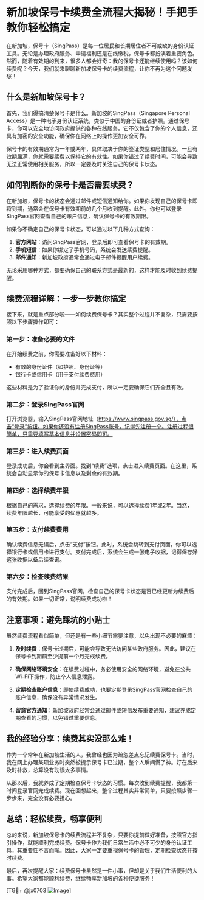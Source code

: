 # 新加坡保号卡续费全流程大揭秘！手把手教你轻松搞定

在新加坡，保号卡（SingPass）是每一位居民和长期居住者不可或缺的身份认证工具。无论是办理政府服务、申请福利还是在线缴税，保号卡都扮演着重要角色。然而，随着有效期的到来，很多人都会好奇：我的保号卡还能继续使用吗？该如何续费呢？今天，我们就来聊聊新加坡保号卡的续费流程，让你不再为这个问题发愁！

## 什么是新加坡保号卡？

首先，我们得搞清楚保号卡是什么。新加坡的SingPass（Singapore Personal Access）是一种电子身份认证系统，类似于中国的身份证或者护照。通过保号卡，你可以安全地访问政府提供的各种在线服务。它不仅包含了你的个人信息，还具有加密的安全功能，确保你在网络上的操作更加安全可靠。

保号卡的有效期通常为一年或两年，具体取决于你的签证类型和居住情况。一旦有效期届满，你就需要续费以保持它的有效性。如果你错过了续费时间，可能会导致无法正常使用相关服务，所以一定要及时关注自己的保号卡状态。

## 如何判断你的保号卡是否需要续费？

在新加坡，保号卡的状态会通过邮件或短信通知给你。如果你发现自己的保号卡即将到期，通常会在保号卡有效期前的几个月收到提醒。此外，你也可以登录SingPass官网查看自己的账户信息，确认保号卡的有效期限。

如果你不确定自己的保号卡状态，可以通过以下几种方式查询：

1. **官方网站**：访问SingPass官网，登录后即可查看保号卡的有效期。
2. **手机短信**：如果你绑定了手机号码，系统会发送续费提醒。
3. **邮件通知**：新加坡政府通常会通过电子邮件提醒用户续费。

无论采用哪种方式，都要确保自己的联系方式是最新的，这样才能及时收到续费提醒。

## 续费流程详解：一步一步教你搞定

接下来，就是重点部分啦——如何续费保号卡？其实整个过程并不复杂，只需要按照以下步骤操作即可：

### 第一步：准备必要的文件

在开始续费之前，你需要准备好以下材料：
- 有效的身份证件（如护照、身份证等）
- 银行卡或信用卡（用于支付续费费用）

这些材料是为了验证你的身份并完成支付，所以一定要确保它们齐全且有效。

### 第二步：登录SingPass官网

打开浏览器，输入SingPass官网地址（https://www.singpass.gov.sg/），点击“登录”按钮。如果你还没有注册SingPass账号，记得先注册一个。注册过程很简单，只需要填写基本信息并设置密码即可。

### 第三步：进入续费页面

登录成功后，你会看到主界面。找到“续费”选项，点击进入续费页面。在这里，系统会自动显示你的保号卡信息以及剩余的有效期。

### 第四步：选择续费年限

根据自己的需求，选择续费的年限。一般来说，可以选择续费1年或2年。当然，续费年限越长，可能享受的优惠就越多。

### 第五步：支付续费费用

确认续费信息无误后，点击“支付”按钮。此时，系统会跳转到支付页面，你可以选择银行卡或信用卡进行支付。支付完成后，系统会生成一张电子收据，记得保存好这张收据以备后续查询。

### 第六步：检查续费结果

支付完成后，回到SingPass官网，检查自己的保号卡状态是否已经更新为续费后的有效期。如果一切正常，说明续费成功啦！

## 注意事项：避免踩坑的小贴士

虽然续费流程看似简单，但还是有一些小细节需要注意，以免出现不必要的麻烦：

1. **及时续费**：保号卡过期后，可能会导致无法访问某些政府服务。因此，建议在保号卡到期前至少提前一个月完成续费。
   
2. **确保网络环境安全**：在续费过程中，务必使用安全的网络环境，避免在公共Wi-Fi下操作，防止个人信息泄露。

3. **定期检查账户信息**：即使续费成功，也要定期登录SingPass官网检查自己的账户信息，确保没有异常情况发生。

4. **留意官方通知**：新加坡政府经常会通过邮件或短信发布重要通知，建议养成定期查看的习惯，以免错过重要信息。

## 我的经验分享：续费其实没那么难！

作为一个常年在新加坡生活的人，我曾经也因为疏忽差点忘记续费保号卡。当时，我在网上办理某项业务时突然被提示保号卡已过期，整个人瞬间慌了神。好在后来及时补救，总算没有耽误太多事情。

从那以后，我就养成了定期检查保号卡状态的习惯。每次收到续费提醒，我都第一时间登录官网完成续费。现在回想起来，整个过程其实非常简单，只要按照步骤一步步来，完全没有必要担心。

## 总结：轻松续费，畅享便利

总的来说，新加坡保号卡的续费流程并不复杂，只要你提前做好准备，按照官方指引操作，就能顺利完成续费。保号卡作为我们日常生活中必不可少的身份认证工具，其重要性不言而喻。因此，大家一定要重视保号卡的管理，定期检查状态并按时续费。

最后，再次提醒大家：续费保号卡虽然是一件小事，但却是关乎我们生活便利的大事。希望大家都能顺利续费，继续畅享新加坡的各种便捷服务！

[TG💪+ @jx0703 ![Image](https://github.com/user-attachments/assets/dbca1d08-cadb-493c-b0ec-ad6f7a83f270)]